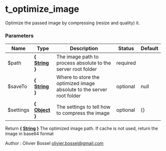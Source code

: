 # t_optimize_image

Optimize the passed image by compressing (resize and quality) it.


### Parameters
Name  |  Type  |  Description  |  Status  |  Default
------------  |  ------------  |  ------------  |  ------------  |  ------------
$path  |  **{ [String](http://php.net/manual/en/language.types.string.php) }**  |  The image path to process absolute to the server root folder  |  required  |
$saveTo  |  **{ [String](http://php.net/manual/en/language.types.string.php) }**  |  Where to store the optimized image absolute to the server root folder  |  optional  |  null
$settings  |  **{ [Object](http://php.net/manual/en/language.types.object.php) }**  |  The settings to tell how to compress the image  |  optional  |  {}

Return **{ [String](http://php.net/manual/en/language.types.string.php) }** The optimized image path. If cache is not used, return the image in base64 format

Author : Olivier Bossel [olivier.bossel@gmail.com](mailto:olivier.bossel@gmail.com)